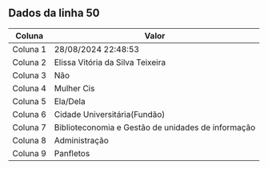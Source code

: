 ## Dados da linha 50

| Coluna | Valor |
|--------|-------|
| Coluna 1 | 28/08/2024 22:48:53 |
| Coluna 2 | Elissa Vitória da Silva Teixeira |
| Coluna 3 | Não |
| Coluna 4 | Mulher Cis |
| Coluna 5 | Ela/Dela |
| Coluna 6 | Cidade Universitária(Fundão) |
| Coluna 7 | Biblioteconomia e Gestão de unidades de informação |
| Coluna 8 | Administração |
| Coluna 9 | Panfletos |
